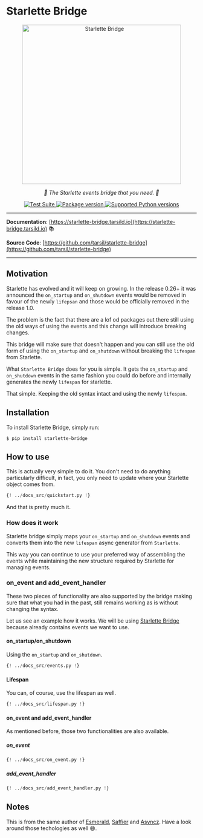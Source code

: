 # Starlette Bridge

<p align="center">
  <a href="https://starlette-bridge.tarsild.io"><img width="420px" src="https://www.starlette.io/img/starlette.png" alt='Starlette Bridge'></a>
</p>

<p align="center">
    <em>🚀 The Starlette events bridge that you need. 🚀</em>
</p>

<p align="center">
<a href="https://github.com/tarsil/starlette-bridge/workflows/Test%20Suite/badge.svg?event=push&branch=main" target="_blank">
    <img src="https://github.com/tarsil/starlette-bridge/workflows/Test%20Suite/badge.svg?event=push&branch=main" alt="Test Suite">
</a>

<a href="https://pypi.org/project/starlette-bridge" target="_blank">
    <img src="https://img.shields.io/pypi/v/starlette-bridge?color=%2334D058&label=pypi%20package" alt="Package version">
</a>

<a href="https://pypi.org/project/starlette-bridge" target="_blank">
    <img src="https://img.shields.io/pypi/pyversions/starlette-bridge.svg?color=%2334D058" alt="Supported Python versions">
</a>
</p>

---

**Documentation**: [https://starlette-bridge.tarsild.io](https://starlette-bridge.tarsild.io) 📚

**Source Code**: [https://github.com/tarsil/starlette-bridge](https://github.com/tarsil/starlette-bridge)

---

## Motivation

Starlette has evolved and it will keep on growing. In the release 0.26+ it was announced the
`on_startup` and `on_shutdown` events would be removed in favour of the newly `lifepsan` and those
would be officially removed in the release 1.0.

The problem is the fact that there are a lof od packages out there still using the old ways of
using the events and this change will introduce breaking changes.

This bridge will make sure that doesn't happen and you can still use the old form of using the
`on_startup` and `on_shutdown` without breaking the `lifespan` from Starlette.

What `Starlette Bridge` does for you is simple. It gets the `on_startup` and `on_shutdown` events
in the same fashion you could do before and internally generates the newly `lifespan` for starlette.

That simple. Keeping the old syntax intact and using the newly `lifespan`.

## Installation

To install Starlette Bridge, simply run:

```shell
$ pip install starlette-bridge
```

## How to use

This is actually very simple to do it. You don't need to do anything particularly difficult, in
fact, you only need to update where your Starlette object comes from.

```python hl_lines="1"
{! ../docs_src/quickstart.py !}
```

And that is pretty much it.

### How does it work

Starlette bridge simply maps your `on_startup` and `on_shutdown` events and converts them into
the new `lifespan` async generator from `Starlette`.

This way you can continue to use your preferred way of assembling the events while maintaining
the new structure required by Starlette for managing events.

### on_event and add_event_handler

These two pieces of functionality are also supported by the bridge making sure that what you had
in the past, still remains working as is without changing the syntax.

Let us see an example how it works. We will be using [Starlette Bridge](https://saffier.tarsild.io) because
already contains events we want to use.

#### on_startup/on_shutdown

Using the `on_startup` and `on_shutdown`.

```python hl_lines="3 10-11"
{! ../docs_src/events.py !}
```

#### Lifespan

You can, of course, use the lifespan as well.

```python hl_lines="5 20"
{! ../docs_src/lifespan.py !}
```

#### on_event and add_event_handler

As mentioned before, those two functionalities are also available.

##### on_event

```python hl_lines="3 12 17"
{! ../docs_src/on_event.py !}
```

##### add_event_handler

```python hl_lines="3 10-11"
{! ../docs_src/add_event_handler.py !}
```

## Notes

This is from the same author of [Esmerald](https://esmerald.dev),
[Saffier](https://saffier.tarsild.io) and [Asyncz](https://asyncz.tarsild.io). Have a look around
those techologies as well 😄.
